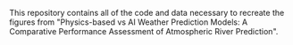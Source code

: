 This repository contains all of the code and data necessary to recreate the figures from "Physics-based vs AI Weather Prediction Models: A Comparative Performance Assessment of Atmospheric River Prediction".
